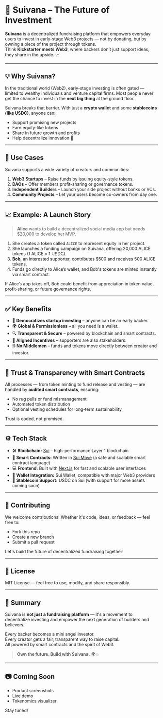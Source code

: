 # 🚀 Suivana – The Future of Investment

**Suivana** is a decentralized fundraising platform that empowers everyday users to invest in early-stage Web3 projects — not by donating, but by owning a piece of the project through tokens.  
Think **Kickstarter meets Web3**, where backers don’t just support ideas, they share in the upside. 📈

---

## 💡 Why Suivana?

In the traditional world (Web2), early-stage investing is often gated — limited to wealthy individuals and venture capital firms. Most people never get the chance to invest in the **next big thing** at the ground floor.

Suivana breaks that barrier. With just a **crypto wallet** and some **stablecoins (like USDC)**, anyone can:

- Support promising new projects
- Earn equity-like tokens
- Share in future growth and profits
- Help decentralize innovation 🚀

---

## 📌 Use Cases

Suivana supports a wide variety of creators and communities:

1. **Web3 Startups** – Raise funds by issuing equity-style tokens.
2. **DAOs** – Offer members profit-sharing or governance tokens.
3. **Independent Builders** – Launch your side project without banks or VCs.
4. **Community Projects** – Let your users become co-owners from day one.

---

## 📈 Example: A Launch Story

> **Alice** wants to build a decentralized social media app but needs $20,000 to develop her MVP.

1. She creates a token called `ALICE` to represent equity in her project.
2. She launches a funding campaign on Suivana, offering 20,000 ALICE tokens (1 ALICE = 1 USDC).
3. **Bob**, an interested supporter, contributes $500 and receives 500 ALICE tokens.
4. Funds go directly to Alice’s wallet, and Bob's tokens are minted instantly via smart contract.

If Alice’s app takes off, Bob could benefit from appreciation in token value, profit-sharing, or future governance rights.

---

## ✅ Key Benefits

- 💸 **Democratizes startup investing** – anyone can be an early backer.
- 🌍 **Global & Permissionless** – all you need is a wallet.
- 🔍 **Transparent & Secure** – powered by blockchain and smart contracts.
- 🎯 **Aligned Incentives** – supporters are also stakeholders.
- ⛓️ **No Middlemen** – funds and tokens move directly between creator and investor.

---

## 🔐 Trust & Transparency with Smart Contracts

All processes — from token minting to fund release and vesting — are handled by **audited smart contracts**, ensuring:

- No rug pulls or fund mismanagement
- Automated token distribution
- Optional vesting schedules for long-term sustainability

Trust is coded, not promised.

---

## ⚙️ Tech Stack

- 🛠️ **Blockchain:** [Sui](https://sui.io) – high-performance Layer 1 blockchain
- 📜 **Smart Contracts:** Written in [Sui Move](https://docs.sui.io/learn/move) (a safe and scalable smart contract language)
- 💻 **Frontend:** Built with [Next.js](https://nextjs.org) for fast and scalable user interfaces
- 🔗 **Wallet Integration:** Sui Wallet, compatible with major Web3 providers
- 💱 **Stablecoin Support:** USDC on Sui (with support for more assets coming soon)

---

## 🤝 Contributing

We welcome contributions! Whether it's code, ideas, or feedback — feel free to:

- Fork this repo
- Create a new branch
- Submit a pull request

Let's build the future of decentralized fundraising together!

---

## 📜 License

MIT License — feel free to use, modify, and share responsibly.

---

## 🧾 Summary

Suivana is **not just a fundraising platform** — it's a movement to decentralize investing and empower the next generation of builders and believers.

Every backer becomes a mini angel investor.  
Every creator gets a fair, transparent way to raise capital.  
All powered by smart contracts and the spirit of Web3.

> **Own the future. Build with Suivana.** 🌍💥

---

## 📷 Coming Soon

- Product screenshots
- Live demo
- Tokenomics visualizer

Stay tuned!
